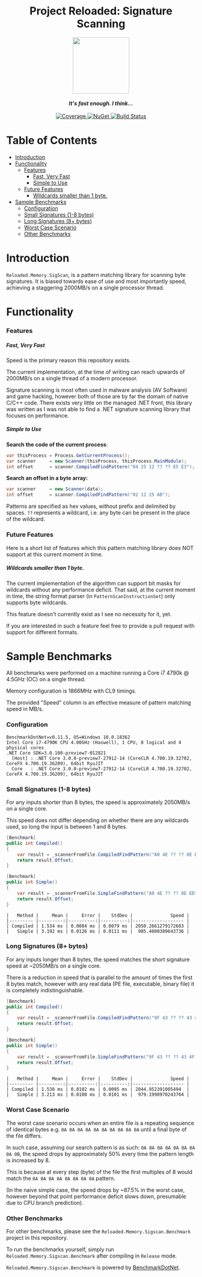 <div align="center">
	<h1>Project Reloaded: Signature Scanning</h1>
	<img src="https://i.imgur.com/BjPn7rU.png" width="150" align="center" />
	<br/> <br/>
	<strong><i>It's fast enough. I think...</i></strong>
	<br/> <br/>
	<!-- Coverage -->
	<a href="https://codecov.io/gh/Reloaded-Project/Reloaded.Memory.SigScan">
		<img src="https://codecov.io/gh/Reloaded-Project/Reloaded.Memory.SigScan/branch/master/graph/badge.svg" alt="Coverage" />
	</a>
	<!-- NuGet -->
	<a href="https://www.nuget.org/packages/Reloaded.Memory.SigScan">
		<img src="https://img.shields.io/nuget/v/Reloaded.Memory.SigScan.svg" alt="NuGet" />
	</a>
	<!-- Build Status -->
	<a href="https://ci.appveyor.com/project/sewer56lol/reloaded-memory-sigscan">
		<img src="" alt="Build Status" />
	</a>
</div>

# Table of Contents

- [Introduction](#introduction)
- [Functionality](#functionality)
    - [Features](#features)
        - [Fast, Very Fast](#fast-very-fast)
        - [Simple to Use](#simple-to-use)
    - [Future Features](#future-features)
        - [Wildcards smaller than 1 byte.](#wildcards-smaller-than-1-byte)
- [Sample Benchmarks](#sample-benchmarks)
    - [Configuration](#configuration)
    - [Small Signatures (1-8 bytes)](#small-signatures-1-8-bytes)
    - [Long Signatures (8+ bytes)](#long-signatures-8-bytes)
    - [Worst Case Scenario](#worst-case-scenario)
    - [Other Benchmarks](#other-benchmarks)

# Introduction

`Reloaded.Memory.SigScan`, is a pattern matching library for scanning byte signatures. It is biased towards ease of use and most importantly speed, achieving a staggering 2000MB/s on a single processor thread.

# Functionality

### Features

##### Fast, Very Fast

Speed is the primary reason this repository exists.

The current implementation, at the time of writing can reach upwards of 2000MB/s on a single thread of a modern processor.

Signature scanning is most often used in malware analysis (AV Software) and game hacking,  however both of those are by far the domain of native C/C++ code. There exists very little on the managed .NET front, this library was written as I was not able to find a .NET signature scanning library that focuses on performance.

##### Simple to Use

**Search the code of the current process**:
```csharp
var thisProcess = Process.GetCurrentProcess();
var scanner     = new Scanner(thisProcess, thisProcess.MainModule);
int offset		= scanner.CompiledFindPattern("04 25 12 ?? ?? E5 E3");
```

**Search an offset in a byte array:**
```csharp
var scanner     = new Scanner(data);
int offset      = scanner.CompiledFindPattern("02 11 25 AB");
```

Patterns are specified as hex values, without prefix and delimited by spaces.
`??` represents a wildcard, i.e. any byte can be present in the place of the wildcard.

### Future Features
Here is a short list of features which this pattern matching library does NOT support at this current moment in time.

##### Wildcards smaller than 1 byte.
The current implementation of the algorithm can support bit masks for wildcards without any performance deficit. That said, at the current moment in time, the string format parser (in `PatternScanInstructionSet`) only supports byte wildcards. 

This feature doesn't currently exist as I see no necessity for it, yet.

If you are interested in such a feature feel free to provide a pull request with support for different formats.

# Sample Benchmarks
All benchmarks were performed on a machine running a Core i7 4790k @ 4.5GHz (OC) on a single thread.

Memory configuration is 1866MHz with CL9 timings.

The provided "Speed" column is an effective measure of pattern matching speed in MB/s.

### Configuration
```
BenchmarkDotNet=v0.11.5, OS=Windows 10.0.18362
Intel Core i7-4790K CPU 4.00GHz (Haswell), 1 CPU, 8 logical and 4 physical cores
.NET Core SDK=3.0.100-preview7-012821
  [Host] : .NET Core 3.0.0-preview7-27912-14 (CoreCLR 4.700.19.32702, CoreFX 4.700.19.36209), 64bit RyuJIT
  Core   : .NET Core 3.0.0-preview7-27912-14 (CoreCLR 4.700.19.32702, CoreFX 4.700.19.36209), 64bit RyuJIT
```

### Small Signatures (1-8 bytes)

For any inputs shorter than 8 bytes, the speed is approximately 2050MB/s on a single core.

This speed does not differ depending on whether there are any wildcards used, so long the input is between 1 and 8 bytes.

```csharp
[Benchmark]
public int Compiled()
{
	var result = _scannerFromFile.CompiledFindPattern("A0 4E ?? ?? 0E ED");
	return result.Offset;
}

[Benchmark]
public int Simple()
{
    var result = _scannerFromFile.SimpleFindPattern("A0 4E ?? ?? 0E ED");
    return result.Offset;
}
```
```
|   Method |     Mean |     Error |    StdDev |              Speed |
|--------- |---------:|----------:|----------:|------------------- |
| Compiled | 1.534 ms | 0.0084 ms | 0.0079 ms | 2050.2661279172603 |
|   Simple | 3.192 ms | 0.0126 ms | 0.0111 ms |  985.4000389643736 |
```

### Long Signatures (8+ bytes)

For any inputs longer than 8 bytes, the speed matches the short signature speed at ~2050MB/s on a single core. 

There is a reduction in speed that is parallel to the amount of times the first 8 bytes match, however with any real data (PE file, executable, binary file) it is completely indistinguishable.

```csharp
[Benchmark]
public int Compiled()
{
    var result = _scannerFromFile.CompiledFindPattern("9F 43 ?? ?? 43 4F 99 ?? ?? 48"");
    return result.Offset;
}

[Benchmark]
public int Simple()
{
    var result = _scannerFromFile.SimpleFindPattern("9F 43 ?? ?? 43 4F 99 ?? ?? 48"");
    return result.Offset;
}
```

```
|   Method |     Mean |     Error |    StdDev |              Speed |
|--------- |---------:|----------:|----------:|------------------- |
| Compiled | 1.538 ms | 0.0102 ms | 0.0095 ms | 2044.952391005494  |
|   Simple | 3.213 ms | 0.0108 ms | 0.0101 ms |  979.1998970243764 |
```

### Worst Case Scenario 
The worst case scenario occurs when an entire file is a repeating sequence of identical bytes e.g. `0A 0A 0A 0A 0A 0A 0A 0A 0A 0A` until a final byte of the file differs.

In such case, assuming our search pattern is as such: `0A 0A 0A 0A 0A 0A 0A 0A 0B`, the speed drops by approximately 50% every time the pattern length is increased by 8.

This is because at every step (byte) of the file the first multiples of 8 would match the `0A 0A 0A 0A 0A 0A 0A 0A` pattern.

(In the naive simple case, the speed drops by ~87.5% in the worst case, however beyond that point performance deficit slows down, presumable due to CPU branch prediction).

### Other Benchmarks
For other benchmarks, please see the `Reloaded.Memory.Sigscan.Benchmark` project in this repository.

To run the benchmarks yourself, simply run `Reloaded.Memory.Sigscan.Benchmark` after compiling in `Release` mode.

`Reloaded.Memory.Sigscan.Benchmark` is powered by [BenchmarkDotNet](https://github.com/dotnet/BenchmarkDotNet).
